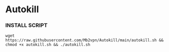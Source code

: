 # Autokill

### INSTALL SCRIPT 
<pre><code>wget https://raw.githubusercontent.com/Mb2vpn/Autokill/main/autokill.sh && chmod +x autokill.sh && ./autokill.sh
</code></pre>




